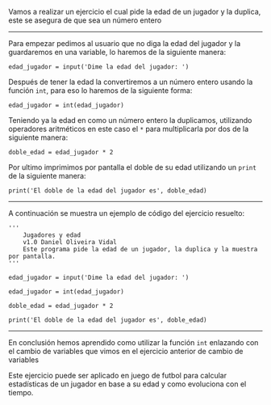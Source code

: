 Vamos a realizar un ejercicio el cual pide la edad de un jugador y la duplica, este se asegura de que sea un número entero

---

Para empezar pedimos al usuario que no diga la edad del jugador y la guardaremos en una variable, lo haremos de la siguiente manera:

```
edad_jugador = input('Dime la edad del jugador: ')
```

Después de tener la edad la convertiremos a un número entero usando la función `int`, para eso lo haremos de la siguiente forma:

```
edad_jugador = int(edad_jugador)
```

Teniendo ya la edad en como un número entero la duplicamos, utilizando operadores aritméticos en este caso el `*` para multiplicarla por dos de la siguiente manera:

```
doble_edad = edad_jugador * 2
```

Por ultimo imprimimos por pantalla el doble de su edad utilizando un `print` de la siguiente manera:

```
print('El doble de la edad del jugador es', doble_edad)
```

---

A continuación se muestra un ejemplo de código del ejercicio resuelto:

```
'''
    Jugadores y edad
    v1.0 Daniel Oliveira Vidal
    Este programa pide la edad de un jugador, la duplica y la muestra por pantalla.
'''

edad_jugador = input('Dime la edad del jugador: ')

edad_jugador = int(edad_jugador)

doble_edad = edad_jugador * 2

print('El doble de la edad del jugador es', doble_edad)
```

---

En conclusión hemos aprendido como utilizar la función `int` enlazando con el cambio de variables que vimos en el ejercicio anterior de cambio de variables

Este ejercicio puede ser aplicado en juego de futbol para calcular estadísticas de un jugador en base a su edad y como evoluciona con el tiempo.
